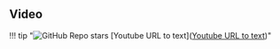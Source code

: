 

## Video

!!! tip "![GitHub Repo stars](https://badgen.net/github/stars/kyegomez/youtubeURL-to-text) [Youtube URL to text]([Youtube URL to text](https://github.com/kyegomez/youtubeURL-to-text))"